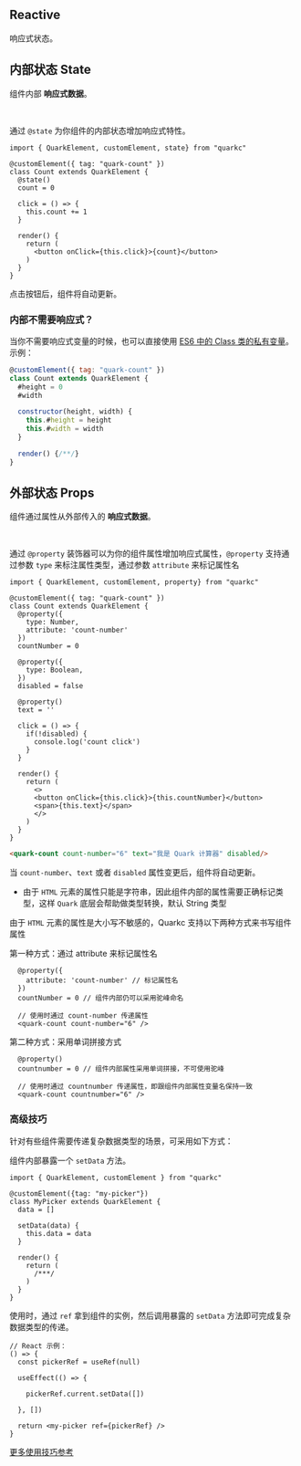 ## Reactive

响应式状态。

## 内部状态 State

组件内部 **响应式数据**。

<br />

通过 `@state` 为你组件的内部状态增加响应式特性。

```tsx
import { QuarkElement, customElement, state} from "quarkc"

@customElement({ tag: "quark-count" })
class Count extends QuarkElement {
  @state()
  count = 0

  click = () => {
    this.count += 1
  }

  render() {
    return (
      <button onClick={this.click}>{count}</button>
    )
  }
}
```

点击按钮后，组件将自动更新。

### 内部不需要响应式？

当你不需要响应式变量的时候，也可以直接使用 [ES6 中的 Class 类的私有变量](https://developer.mozilla.org/zh-CN/docs/Web/JavaScript/Reference/Classes)。示例：

```js
@customElement({ tag: "quark-count" })
class Count extends QuarkElement {
  #height = 0
  #width

  constructor(height, width) {
    this.#height = height
    this.#width = width
  }

  render() {/**/}
}
```


## 外部状态 Props

组件通过属性从外部传入的 **响应式数据**。

<br />

通过 `@property` 装饰器可以为你的组件属性增加响应式属性，`@property` 支持通过参数 `type` 来标注属性类型，通过参数 `attribute` 来标记属性名

```tsx
import { QuarkElement, customElement, property} from "quarkc"

@customElement({ tag: "quark-count" })
class Count extends QuarkElement {
  @property({
    type: Number,
    attribute: 'count-number'
  })
  countNumber = 0

  @property({
    type: Boolean,
  })
  disabled = false

  @property()
  text = ''

  click = () => {
    if(!disabled) {
      console.log('count click')
    }
  }

  render() {
    return (
      <>
      <button onClick={this.click}>{this.countNumber}</button>
      <span>{this.text}</span>
      </>
    )
  }
}
```

```html
<quark-count count-number="6" text="我是 Quark 计算器" disabled/>
```

当 `count-number`、`text` 或者 `disabled` 属性变更后，组件将自动更新。

- 由于 `HTML` 元素的属性只能是字符串，因此组件内部的属性需要正确标记类型，这样 `Quark` 底层会帮助做类型转换，默认 String 类型


由于 `HTML` 元素的属性是大小写不敏感的，Quarkc 支持以下两种方式来书写组件属性

第一种方式：通过 attribute 来标记属性名
```tsx
  @property({
    attribute: 'count-number' // 标记属性名
  })
  countNumber = 0 // 组件内部仍可以采用驼峰命名

  // 使用时通过 count-number 传递属性
  <quark-count count-number="6" />
```

第二种方式：采用单词拼接方式
```tsx
  @property()
  countnumber = 0 // 组件内部属性采用单词拼接，不可使用驼峰

  // 使用时通过 countnumber 传递属性，即跟组件内部属性变量名保持一致
  <quark-count countnumber="6" />
```


### 高级技巧

针对有些组件需要传递复杂数据类型的场景，可采用如下方式：

组件内部暴露一个 `setData` 方法。

```tsx
import { QuarkElement, customElement } from "quarkc"

@customElement({tag: "my-picker"})
class MyPicker extends QuarkElement {
  data = []

  setData(data) {
    this.data = data
  }

  render() {
    return (
      /***/
    )
  }
}
```

使用时，通过 `ref` 拿到组件的实例，然后调用暴露的 `setData` 方法即可完成复杂数据类型的传递。

```tsx
// React 示例：
() => {
  const pickerRef = useRef(null)

  useEffect(() => {

    pickerRef.current.setData([])

  }, [])

  return <my-picker ref={pickerRef} />
}
```

[更多使用技巧参考](https://github.com/hellof2e/quark-design/blob/main/packages/quarkd/src/cascadepicker/index.tsx)
